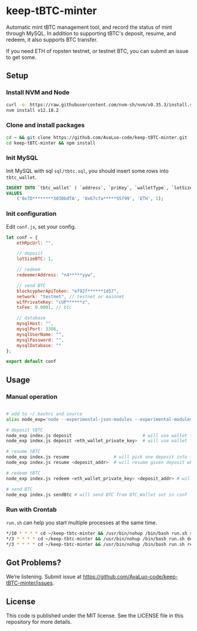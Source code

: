 # keep-tBTC-minter

Automatic mint tBTC management tool, and record the status of mint through MySQL. In addition to supporting tBTC's deposit, resume, and redeem, it also supports BTC transfer. 

If you need ETH of ropsten testnet, or testnet BTC, you can submit an issue to get some.


## Setup

### Install NVM and Node 

```bash
curl -o- https://raw.githubusercontent.com/nvm-sh/nvm/v0.35.3/install.sh | bash
nvm install v12.18.2
```

### Clone and install packages

```bash
cd ~ && git clone https://github.com/AvaLuo-code/keep-tBTC-minter.git
cd keep-tBTC-minter && npm install
```

### Init MySQL

Init MySQL with sql `sql/tbtc.sql`, you should insert some rows into `tbtc_wallet`.

```sql
INSERT INTO `tbtc_wallet` ( `address`, `priKey`, `walletType`, `lotSizeBTC`)
VALUES
	('0x7D********3030bdfA', '0x67cfa*****55f99', 'ETH', 1);
```

### Init configuration

Edit `conf.js`, set your config.

```js
let conf = {
    ethRpcUrl: "",

    // deposit
    lotSizeBTC: 1,

    // redeem
    redeemerAddress: "n4*****yyw",

    // send BTC
    blockcypherApiToken: "ef92f******1d57",
    network: "testnet", // testnet or mainnet
    wifPrivateKey: "cUP******z",
    txFee: 0.0001, // btc

    // database
    mysqlHost: "",
    mysqlPort: 3306,
    mysqlUserName: "",
    mysqlPassword: "",
    mysqlDatabase: ""
};

export default conf

```

## Usage


### Manual operation


```bash

# add to ~/.bashrc and source
alias node_exp='node --experimental-json-modules --experimental-modules' 

# deposit tBTC
node_exp index.js deposit                           # will use wallet from database
node_exp index.js deposit <eth_wallet_private_key>  # will use wallet from given private key

# resume tBTC
node_exp index.js resume                 # will pick one deposit info from database
node_exp index.js resume <deposit_addr>  # will resume given deposit which saved in database

# redeem tBTC
node_exp index.js redeem <eth_wallet_private_key> <deposit_addr> # will redeem to the redeemerAddress set in conf

# send BTC
node_exp index.js sendBtc # will send BTC from BTC_Wallet set in conf

```

### Run with Crontab

`run.sh` can help you start multiple processes at the same time.

```bash
*/10 * * * * cd ~/keep-tbtc-minter && /usr/bin/nohup /bin/bash run.sh sendBtc 1 >> log_run.log 2>&1 &
*/3 * * * * cd ~/keep-tbtc-minter && /usr/bin/nohup /bin/bash run.sh deposit 10 >> log_run.log 2>&1 &
*/3 * * * * cd ~/keep-tbtc-minter && /usr/bin/nohup /bin/bash run.sh resume 10 >> log_run.log 2>&1 &

```

## Got Problems?

We’re listening. Submit issue at https://github.com/AvaLuo-code/keep-tBTC-minter/issues.


## License

This code is published under the MIT license. See the LICENSE file in this repository for more details.
